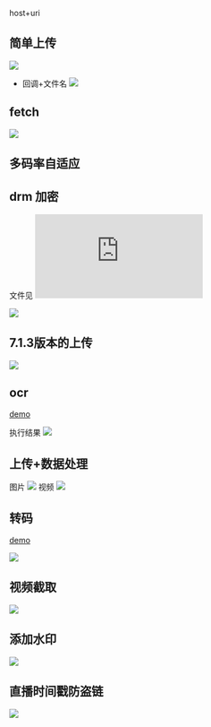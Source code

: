 
host+uri


## 简单上传

![](http://img-lj.oss-cn-hangzhou.aliyuncs.com/18-8-15/80844127.jpg)

+ 回调+文件名
![](https://i.iamlj.com/19-01-21-0edbf04af947cb8c071168f37f2901ef.png)

## fetch

![](https://i.iamlj.com/19-03-06/115352.png)

## 多码率自适应

## drm 加密

文件见 ![drm.php](https://github.com/shliujing/qn-php-sdk/blob/master/examples/lj/dora/drm.php)

![](http://i.iamlj.com/18-12-17/39061649.jpg)

## 7.1.3版本的上传

![](http://i.iamlj.com/18-12-24/80530303.jpg)

## ocr

[demo](https://github.com/shliujing/qn-php-sdk/blob/master/lj/ai/ocr_idcard.php)

执行结果
![](http://i.iamlj.com/18-12-20/14025507.jpg)

## 上传+数据处理

图片
![](http://i.iamlj.com/19-1-4/44593326.jpg)
视频
![](https://i.iamlj.com/19-02-26/112824.png)

## 转码

[demo](https://github.com/shliujing/qn-php-sdk/blob/master/lj/dora/pfop_video_avthumb.php)

![](https://i.iamlj.com/19-01-21-4b9dd1d08af617b0adf646b3004b7cac.png)


## 视频截取

![](https://i.iamlj.com/19-01-29/151624.png)

## 添加水印

![](https://i.iamlj.com/19-02-20/102642.png)

## 直播时间戳防盗链

![](https://i.iamlj.com/19-03-19/220137.png)
